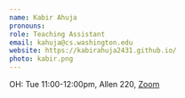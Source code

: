 ```yaml
---
name: Kabir Ahuja
pronouns: 
role: Teaching Assistant
email: kahuja@cs.washington.edu
website: https://kabirahuja2431.github.io/
photo: kabir.png
---
```


OH: Tue 11:00-12:00pm, Allen 220, [Zoom](https://washington.zoom.us/j/96848124165)
